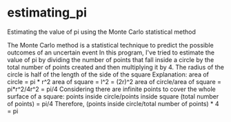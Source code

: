 # estimating_pi
Estimating the value of pi using the Monte Carlo statistical method

The Monte Carlo method is a statistical technique to predict the possible outcomes of an uncertain event
In this program, I've tried to estimate the value of pi by dividing the number of points that fall inside a circle by the total number of points created and then multiplying it by 4. The radius of the circle is half of the length of the side of the square
Explanation:
area of circle = pi * r^2
area of square = l^2 = (2r)^2
area of circle/area of square = pi*r^2/4r^2 = pi/4
Considering there are infinite points to cover the whole surface of a square:
points inside circle/points inside square (total number of points) = pi/4
Therefore,
(points inside circle/total number of points) * 4 = pi

